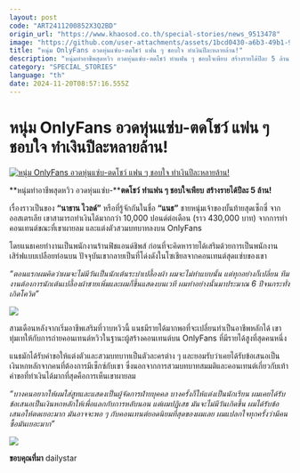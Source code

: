 ```yaml
---
layout: post
code: "ART2411200852X3Q2BD"
origin_url: "https://www.khaosod.co.th/special-stories/news_9513478"
image: "https://github.com/user-attachments/assets/1bcd0430-a6b3-49b1-9553-649e04bb6744"
title: "หนุ่ม OnlyFans อวดหุ่นแซ่บ-ตดโชว์ แฟน ๆ ชอบใจ ทำเงินปีละหลายล้าน!"
description: "หนุ่มทำอาชีพสุดหวิว อวดหุ่นแซ่บ-ตดโชว์ ทำแฟน ๆ ชอบใจเพียบ สร้างรายได้ปีละ 5 ล้าน!"
category: "SPECIAL_STORIES"
language: "th"
date: 2024-11-20T08:57:16.555Z
---
```


# หนุ่ม OnlyFans อวดหุ่นแซ่บ-ตดโชว์ แฟน ๆ ชอบใจ ทำเงินปีละหลายล้าน!

[![หนุ่ม OnlyFans อวดหุ่นแซ่บ-ตดโชว์ แฟน ๆ ชอบใจ ทำเงินปีละหลายล้าน!](https://www.khaosod.co.th/wpapp/uploads/2024/11/only1120-1w.jpg "หนุ่ม OnlyFans อวดหุ่นแซ่บ-ตดโชว์ แฟน ๆ ชอบใจ ทำเงินปีละหลายล้าน!")](https://www.khaosod.co.th/wpapp/uploads/2024/11/only1120-1w.jpg)

**หนุ่มทำอาชีพสุดหวิว อวดหุ่นแซ่บ-****ตดโชว์** **ทำแฟน ๆ ชอบใจเพียบ** **สร้างรายได้ปีละ 5 ล้าน!**

เรื่องราวเป็นของ **“นาธาน ไวลด์”** หรือที่รู้จักกันในชื่อ **“แนธ”** ชายหนุ่มเจ้าของบั้นท้ายสุดเซ็กซี่ จากออสเตรเลีย เขาสามารถทำเงินได้มากกว่า 10,000 ปอนด์ต่อเดือน (ราว 430,000 บาท) จากการทำคอนเทนต์ขณะที่เขาผายลม และแต่งตัวสวมบทบาทลงบน OnlyFans

โดยแนธเคยทำงานเป็นพนักงานร้านฟิชแอนด์ชิพส์ ก่อนที่จะคิดหารายได้เสริมด้วยการเป็นพนักงานเสิร์ฟแบบเปลือยท่อนบน ปัจจุบันเขากลายเป็นที่โด่งดังในโซเชียลจากคอนเทนต์สุดแซ่บของเขา

_“ตอนแรกผมคิดว่าผมจะไม่มีวันเป็นนักเต้นระบำเปลื้องผ้า ผมจะไม่ทำแบบนั้น แต่ทุกอย่างก็เปลี่ยน ทีมงานต้องการนักเต้นเปลื้องผ้าชายเพิ่มและผมก็ขึ้นแสดงบนเวที ผมทำอย่างนั้นมาประมาณ 6 ปีจนกระทั่งเกิดโควิด”_

[![](https://www.khaosod.co.th/wpapp/uploads/2024/11/only1120-1.jpg)](https://www.khaosod.co.th/wpapp/uploads/2024/11/only1120-1.jpg)

สามเดือนหลังจากเริ่มอาชีพเสริมที่วาบหวิวนี้ แนธมีรายได้มากพอที่จะเปลี่ยนทำเป็นอาชีพหลักได้ เขาทุ่มเทให้กับการถ่ายคอนเทนต์หวิวในฐานะผู้สร้างคอนเทนต์บน OnlyFans ที่มีรายได้สูงที่สุดคนหนึ่ง

แนธมักได้รับคำขอให้แต่งตัวและสวมบทบาทเป็นตัวละครต่าง ๆ และยอมรับว่าเคยได้รับข้อเสนอเป็นเงินหกหลักจากคนที่ต้องการมีเซ็กซ์กับเขา ซึ่งนอกจากการสวมบทบาทสมมติและคอนเทนต์เกี่ยวกับเท้า คำขอที่ทำเงินได้มากที่สุดคือการเห็นเขาผายลม

_“บางคนอยากให้ผมใส่สูทและแสดงเป็นผู้จัดการฝ่ายบุคคล บางครั้งก็ให้แต่งเป็นนักเรียน ผมเคยได้รับข้อเสนอเป็นเงินหกหลักให้เพื่อแลกกับการหลับนอน แต่ผมปฏิเสธ มันจะไม่มีวันเกิดขึ้น ผมได้รับข้อเสนอให้ตดเยอะมาก มันอาจจะพอ ๆ กับคอนเทนต์ยอดนิยมที่สุดของผมเลย ผมแปลกใจทุกครั้งว่ามีคนซื้อมันเยอะมาก”_

[![](https://www.khaosod.co.th/wpapp/uploads/2024/11/only1120-2.jpg)](https://www.khaosod.co.th/wpapp/uploads/2024/11/only1120-2.jpg)

**ขอบคุณที่มา** dailystar